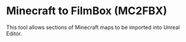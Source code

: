 # Minecraft to FilmBox (MC2FBX)

This tool allows sections of Minecraft maps to be imported into Unreal Editor.